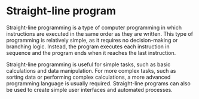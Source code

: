 # Straight-line program

Straight-line programming is a type of computer programming in which instructions are executed in the same order as they are written. This type of programming is relatively simple, as it requires no decision-making or branching logic. Instead, the program executes each instruction in sequence and the program ends when it reaches the last instruction.

Straight-line programming is useful for simple tasks, such as basic calculations and data manipulation. For more complex tasks, such as sorting data or performing complex calculations, a more advanced programming language is usually required. Straight-line programs can also be used to create simple user interfaces and automated processes.
